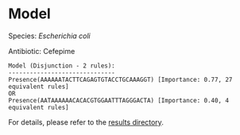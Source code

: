 
# Model

Species: *Escherichia coli*

Antibiotic: Cefepime

```
Model (Disjunction - 2 rules):
------------------------------
Presence(AAAAAATACTTCAGAGTGTACCTGCAAAGGT) [Importance: 0.77, 27 equivalent rules]
OR
Presence(AATAAAAAACACACGTGGAATTTAGGGACTA) [Importance: 0.40, 4 equivalent rules]

```

For details, please refer to the [results directory](../../../../../results/scm_b/escherichia%20coli/cefepime/repeat_5/).

